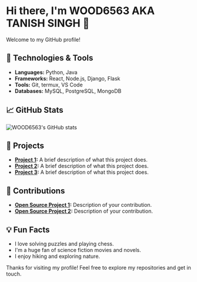 # Hi there, I'm WOOD6563 AKA TANISH SINGH 👋

Welcome to my GitHub profile!
## 🔧 Technologies & Tools
- **Languages:** Python, Java
- **Frameworks:** React, Node.js, Django, Flask
- **Tools:** Git, termux, VS Code
- **Databases:** MySQL, PostgreSQL, MongoDB

## 📈 GitHub Stats
![WOOD6563's GitHub stats](https://github-readme-stats.vercel.app/api?username=WOOD6563&show_icons=true&theme=radical)

## 🌟 Projects
- **[Project 1](https://github.com/WOOD6563/project1):** A brief description of what this project does.
- **[Project 2](https://github.com/WOOD6563/project2):** A brief description of what this project does.
- **[Project 3](https://github.com/WOOD6563/project3):** A brief description of what this project does.

## 🤝 Contributions
- **[Open Source Project 1](https://github.com/opensource/project1):** Description of your contribution.
- **[Open Source Project 2](https://github.com/opensource/project2):** Description of your contribution.

## 💡 Fun Facts
- I love solving puzzles and playing chess.
- I'm a huge fan of science fiction movies and novels.
- I enjoy hiking and exploring nature.

Thanks for visiting my profile! Feel free to explore my repositories and get in touch.  
